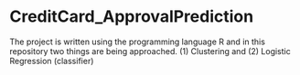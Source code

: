 # CreditCard_ApprovalPrediction
The project is written using the programming language R and in this repository two things are being approached. (1) Clustering and (2) Logistic Regression (classifier)
